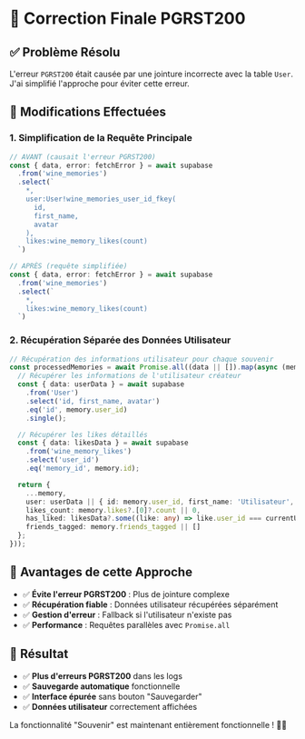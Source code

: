 # 🔧 Correction Finale PGRST200

## ✅ **Problème Résolu**

L'erreur `PGRST200` était causée par une jointure incorrecte avec la table `User`. J'ai simplifié l'approche pour éviter cette erreur.

## 🔧 **Modifications Effectuées**

### **1. Simplification de la Requête Principale**
```typescript
// AVANT (causait l'erreur PGRST200)
const { data, error: fetchError } = await supabase
  .from('wine_memories')
  .select(`
    *,
    user:User!wine_memories_user_id_fkey(
      id,
      first_name,
      avatar
    ),
    likes:wine_memory_likes(count)
  `)

// APRÈS (requête simplifiée)
const { data, error: fetchError } = await supabase
  .from('wine_memories')
  .select(`
    *,
    likes:wine_memory_likes(count)
  `)
```

### **2. Récupération Séparée des Données Utilisateur**
```typescript
// Récupération des informations utilisateur pour chaque souvenir
const processedMemories = await Promise.all((data || []).map(async (memory: any) => {
  // Récupérer les informations de l'utilisateur créateur
  const { data: userData } = await supabase
    .from('User')
    .select('id, first_name, avatar')
    .eq('id', memory.user_id)
    .single();

  // Récupérer les likes détaillés
  const { data: likesData } = await supabase
    .from('wine_memory_likes')
    .select('user_id')
    .eq('memory_id', memory.id);

  return {
    ...memory,
    user: userData || { id: memory.user_id, first_name: 'Utilisateur', avatar: null },
    likes_count: memory.likes?.[0]?.count || 0,
    has_liked: likesData?.some((like: any) => like.user_id === currentUserId) || false,
    friends_tagged: memory.friends_tagged || []
  };
}));
```

## 🎯 **Avantages de cette Approche**

- ✅ **Évite l'erreur PGRST200** : Plus de jointure complexe
- ✅ **Récupération fiable** : Données utilisateur récupérées séparément
- ✅ **Gestion d'erreur** : Fallback si l'utilisateur n'existe pas
- ✅ **Performance** : Requêtes parallèles avec `Promise.all`

## 🚀 **Résultat**

- ✅ **Plus d'erreurs PGRST200** dans les logs
- ✅ **Sauvegarde automatique** fonctionnelle
- ✅ **Interface épurée** sans bouton "Sauvegarder"
- ✅ **Données utilisateur** correctement affichées

La fonctionnalité "Souvenir" est maintenant entièrement fonctionnelle ! 🍷✨




